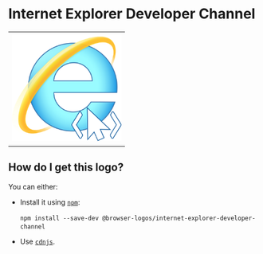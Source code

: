 # Internet Explorer Developer Channel

<table>
    <tr height=230>
        <td>
            <a href="https://github.com/alrra/browser-logos/tree/084526f704a3c2070b7a05617797f3933cccaf8a/src/archive/internet-explorer-developer-channel">
                <img width=220 src="https://raw.githubusercontent.com/alrra/browser-logos/084526f704a3c2070b7a05617797f3933cccaf8a/src/archive/internet-explorer-developer-channel/internet-explorer-developer-channel.svg?sanitize=true" alt="Internet Explorer Developer Channel browser logo">
            </a>
        </td>
    </tr>
</table>

## How do I get this logo?

You can either:

* Install it using [`npm`][npm]:

  `npm install --save-dev @browser-logos/internet-explorer-developer-channel`

* Use [`cdnjs`][cdnjs].

<!-- Link labels: -->

[cdnjs]: https://cdnjs.com/libraries/browser-logos
[npm]: https://www.npmjs.com/
